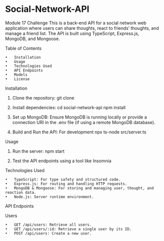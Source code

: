 # Social-Network-API
Module 17 Challenge
This is a back-end API for a social network web application where users can share thoughts, react to friends’ thoughts, and manage a friend list. The API is built using TypeScript, Express.js, MongoDB, and Mongoose.

Table of Contents

	•	Installation
	•	Usage
	•	Technologies Used
	•	API Endpoints
	•	Models
	•	License

Installation

1.	Clone the repository: 
	git clone 

2.	Install dependencies:
	cd social-network-api
	npm install

3.	Set up MongoDB:
    Ensure MongoDB is running locally or provide a connection URI in the .env file (if using a remote MongoDB database).

4.	Build and Run the API:
	For development
    npx ts-node src/server.ts

Usage

1.	Run the server:
	npm start

2.	Test the API endpoints using a tool like Insomnia 

Technologies Used

	•	TypeScript: For type safety and structured code.
	•	Express.js: For routing and handling HTTP requests.
	•	MongoDB & Mongoose: For storing and managing user, thought, and reaction data.
	•	Node.js: Server runtime environment.

API Endpoints

Users

	•	GET /api/users: Retrieve all users.
	•	GET /api/users/:id: Retrieve a single user by its ID.
	•	POST /api/users: Create a new user.